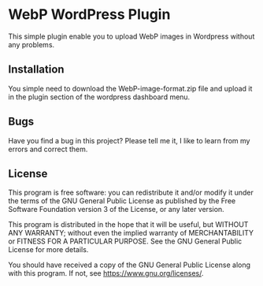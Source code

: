 # WebP WordPress Plugin

This simple plugin enable you to upload WebP images in Wordpress without any problems.

## Installation

You simple need to download the WebP-image-format.zip file and upload it in the plugin section of the wordpress dashboard menu.

## Bugs
 
 Have you find a bug in this project? Please tell me it, I like to learn from my errors and correct them.
 
## License

This program is free software: you can redistribute it and/or modify it under the terms of the GNU General Public License as published by the Free Software Foundation version 3 of the License, or any later version.

This program is distributed in the hope that it will be useful, but WITHOUT ANY WARRANTY; without even the implied warranty of MERCHANTABILITY or FITNESS FOR A PARTICULAR PURPOSE. See the GNU General Public License for more details.

You should have received a copy of the GNU General Public License along with this program. If not, see https://www.gnu.org/licenses/.
